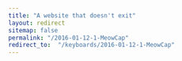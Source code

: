 ```yaml
---
title: "A website that doesn't exit"
layout: redirect
sitemap: false
permalink: "/2016-01-12-1-MeowCap"
redirect_to:  "/keyboards/2016-01-12-1-MeowCap"
---
```

